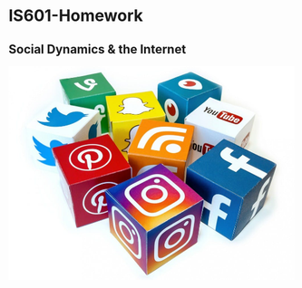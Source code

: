 # IS601-Homework 

## Social Dynamics & the Internet  
![social-platform1](/social-platforms.jpg "social-platform2")
